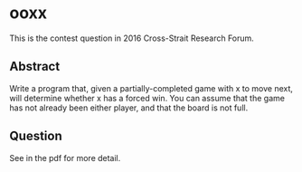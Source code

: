 # ooxx
This is the contest question in 2016 Cross-Strait Research Forum.     
    
Abstract    
---------------------    
Write a program that, given a partially-completed game with x to move next, will determine whether x has a forced win. You can assume that the game has not already been either player, and that the board is not full.    
    
Question
---------------------    
See in the pdf for more detail.    

